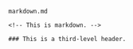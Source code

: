 <!-- >>>>>> BEGIN GENERATED FILE (include): SOURCE C:/Users/Burdette/Documents/GitHub/markdown_helper/test/include/templates/markdown_code_block.md -->
<!-- >>>>>> BEGIN INCLUDED FILE (code_block): SOURCE C:/Users/Burdette/Documents/GitHub/markdown_helper/test/include/templates/../includes/markdown.md -->
<code>markdown.md</code>
```
<!-- This is markdown. -->

### This is a third-level header.
```
<!-- <<<<<< END INCLUDED FILE (code_block): SOURCE C:/Users/Burdette/Documents/GitHub/markdown_helper/test/include/templates/../includes/markdown.md -->
<!-- <<<<<< END GENERATED FILE (include): SOURCE C:/Users/Burdette/Documents/GitHub/markdown_helper/test/include/templates/markdown_code_block.md -->
